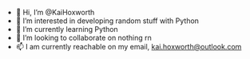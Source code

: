 - 👋 Hi, I’m @KaiHoxworth
- 👀 I’m interested in developing random stuff with Python
- 🌱 I’m currently learning Python
- 💞️ I’m looking to collaborate on nothing rn
- 📫 I am currently reachable on my email, kai.hoxworth@outlook.com

<!---
KaiHoxworth/KaiHoxworth is a ✨ special ✨ repository because its `README.md` (this file) appears on your GitHub profile.
You can click the Preview link to take a look at your changes.
--->
